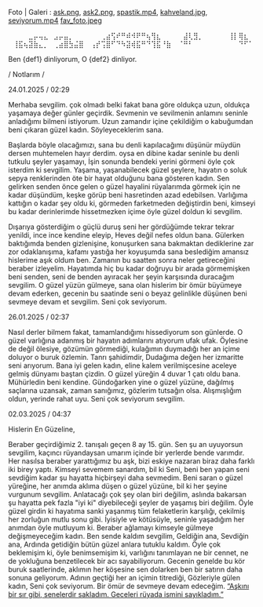 Foto | Galeri : [ask.png](https://files.catbox.moe/ndczx1.png), [ask2.png](https://files.catbox.moe/bs6aj9.png), 
[spastik.mp4](https://files.catbox.moe/sl0r91.mp4), [kahveland.jpg](https://files.catbox.moe/i8od74.jpeg), [seviyorum.mp4](https://files.catbox.moe/7knbxd.mp4) [fav_foto.jpeg](https://files.catbox.moe/5r1thr.jpeg)

⠀⠀⠀⠀⣀⡤⢤⣄⠀⣠⡤⣤⡀⠀⠀⠀
⠀⠀⢀⣴⢫⠞⠛⠾⠺⠟⠛⢦⢻⣆⠀⠀
⠀⠀⣼⢇⣻⡀⠀⠀⠀⠀⠀⢸⡇⢿⣆⠀
⠀⢸⣯⢦⣽⣷⣄⡀⠀⢀⣴⣿⣳⣬⣿⠀
⢠⡞⢩⣿⠋⠙⠳⣽⢾⣯⠛⠙⢹⣯⠘⣷
⠀⠈⠛⠃⠀⠀⠀⠀⠀⠀⠀⠀⠀⠙⠋⠁

Ben {def1} dinliyorum, O {def2} dinliyor.

/ Notlarım /

24.01.2025 / 02:29

Merhaba sevgilim. çok olmadı belki fakat bana göre oldukça uzun, oldukça yaşamaya değer günler geçirdik.
Sevmenin ve sevilmenin anlamını seninle anladığımı bilmeni istiyorum. 
Uzun zamandır içine çekildiğim o kabuğumdan beni çıkaran güzel kadın. Söyleyeceklerim sana.

Başlarda böyle olacağımızı, sana bu denli kapılacağımı düşünür müydün dersen muhtemelen hayır derdim.
oysa en dibine kadar seninle bu denli tutkulu şeyler yaşamayı, İşin sonunda bendeki yerini görmeni öyle çok isterdim ki sevgilim.
Yaşama, yaşanabilecek güzel şeylere, hayatın o soluk sepya renklerinden öte bir hayat olduğunu bana gösteren kadın. 
Sen gelirken senden önce gelen o güzel hayalini rüyalarımda görmek için ne kadar düşündüm, keşke görüp beni hasretinden azad edebilsen.
Varlığıma kattığın o kadar şey oldu ki, görmeden farketmeden değiştirdin beni, kimseyi bu kadar derinlerimde hissetmezken içime öyle güzel doldun ki sevgilim.

Dışarıya gösterdiğim o güçlü duruş seni her gördüğümde tekrar tekrar yenildi, ince ince kendine eleyip, Heves değil nefes oldun bana.
Gülerken baktığımda benden gizlenişine, konuşurken sana bakmaktan dediklerine zar zor odaklanışıma, kafamı yastığa her koyuşumda sana beslediğim amansız hislerime aşık oldum ben.
Zamanın bu saatten sonra neler getireceğini beraber izleyelim. Hayatımda hiç bu kadar doğruyu bir arada görmemişken beni senden, seni de benden ayıracak her şeyin karşısında duracağım sevgilim.
O güzel yüzün gülmeye, sana olan hislerim bir ömür büyümeye devam ederken, gecenin bu saatinde seni o beyaz gelinlikle düşünen beni sevmeye devam et sevgilim. Seni çok seviyorum.


26.01.2025 / 02:37

Nasıl derler bilmem fakat, tamamlandığımı hissediyorum son günlerde. O güzel varlığına adanmış bir hayatın adımlarını atıyorum ufak ufak.
Öylesine de değil ölesiye, gözümün görmediği, kulağımın duymadığı her an içime doluyor o buruk özlemin. Tanrı şahidimdir, Dudağıma değen her izmaritte seni arıyorum.
Bana iyi gelen kadın, eline kalem verilmişcesine aceleye gelmiş dünyamı baştan çizdin. O güzel yüreğin 4 duvar 1 çatı oldu bana. Mühürledin beni kendine.
Gündoğarken yine o güzel yüzüne, dağılmış saçlarına uzansak, zaman sanığımız, gözlerim tutsağın olsa. Alışmışlığım oldun, yerinde rahat uyu. Seni çok seviyorum sevgilim.

02.03.2025 / 04:37

Hislerin En Güzeline,

Beraber geçirdiğimiz 2. tanışalı geçen 8 ay 15. gün.
Sen şu an uyuyorsun sevgilim, kaçıncı rüyandaysan umarım içinde bir yerlerde bende varımdır.
Her nasılsa beraber yarattığımız bu aşk, bizi eskiye nazaran biraz daha farklı iki birey yaptı.
Kimseyi sevemem sanardım, bil ki Seni, beni ben yapan seni sevdiğim kadar şu hayatta hiçbirşeyi daha sevmedim.
Beni saran o güzel yüreğine, her anımda aklıma düşen o güzel yüzüne, bil ki her şeyine vurgunum sevgilim.
Anlatacağı çok şey olan biri değilim, aslında bakarsan şu hayatta pek fazla "iyi ki" diyebileceği şeyler de yaşamış biri değilim.
Öyle güzel girdin ki hayatıma sanki yaşanmış tüm felaketlerin karşılığı, çekilmiş her zorluğun mutlu sonu gibi.
İyisiyle ve kötüsüyle, seninle yaşadığım her anımdan öyle mutluyum ki. Beraber ağlamayı kimseyle gülmeye değişmeyeceğim kadın.
Ben sende kaldım sevgilim, Geldiğin ana, Sevdiğin ana, Ardında getidiğin bütün güzel anlara tutuklu kaldım.
Öyle çok beklemişim ki, öyle benimsemişim ki, varlığını tanımlayan ne bir cennet, ne de yokluğuna benzetilecek bir acı sayabiliyorum.
Gecenin genelde bu kör buruk saatlerinde, aklımın her köşesine sen dolarken ben bir satırın daha sonuna geliyorum.
Adının geçtiği her an içimin titrediği, Gözleriyle gülen kadın, Seni çok seviyorum. Bir ömür de sevmeye devam edeceğim.
[“Aşkını bir sır gibi, senelerdir sakladım. Geceleri rüyada ismini sayıkladım.”](https://www.youtube.com/watch?v=3hY0lxS-Nbw)

 
